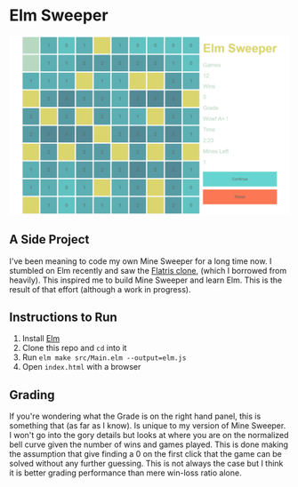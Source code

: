 # Elm Sweeper

[![Screenshot](elm-sweeper.PNG)](https://github.com/jadanis/elmsweeper/blob/master/README.md)

## A Side Project
I've been meaning to code my own Mine Sweeper for a long time now. I stumbled on Elm recently and saw the [Flatris clone](https://github.com/w0rm/elm-flatris), (which I borrowed from heavily). This inspired me to build Mine Sweeper and learn Elm. This is the result of that effort (although a work in progress).

## Instructions to Run
1. Install [Elm](https://elm-lang.org/install)
1. Clone this repo and `cd` into it
1. Run `elm make src/Main.elm --output=elm.js`
1. Open `index.html` with a browser

## Grading
If you're wondering what the Grade is on the right hand panel, this is something that (as far as I know). Is unique to my version of Mine Sweeper. I won't go into the gory details but looks at where you are on the normalized bell curve given the number of wins and games played. This is done making the assumption that give finding a 0 on the first click that the game can be solved without any further guessing. This is not always the case but I think it is better grading performance than mere win-loss ratio alone.
